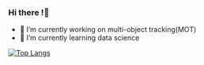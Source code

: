 ### Hi there !👋
- 🔭 I’m currently working on multi-object tracking(MOT)
- 🌱 I’m currently learning data science

<!-- [![GitRooky's GitHub stats](https://github-readme-stats.vercel.app/api?username=GitRooky)](https://github.com/anuraghazra/github-readme-stats) -->
[![Top Langs](https://github-readme-stats.vercel.app/api/top-langs/?username=GitRooky&layout=compact)](https://github.com/anuraghazra/github-readme-stats)

<!--
**GitRooky/GitRooky** is a ✨ _special_ ✨ repository because its `README.md` (this file) appears on your GitHub profile.

Here are some ideas to get you started:

- 🔭 I’m currently working on ...
- 🌱 I’m currently learning ...
- 👯 I’m looking to collaborate on ...
- 🤔 I’m looking for help with ...
- 💬 Ask me about ...
- 📫 How to reach me: ...
- 😄 Pronouns: ...
- ⚡ Fun fact: ...
-->
